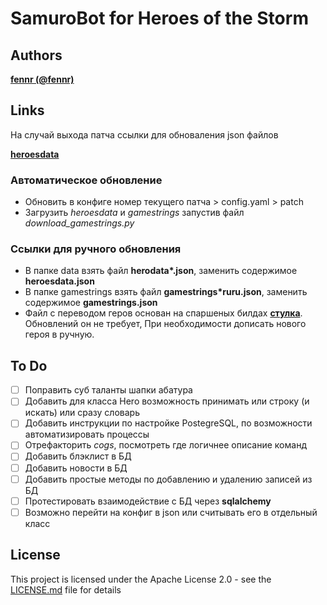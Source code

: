 # SamuroBot for Heroes of the Storm

## Authors

 **[fennr (@fennr)](fennr.github.io/)**

## Links

На случай выхода патча ссылки для обноваления json файлов

 **[heroesdata](https://github.com/HeroesToolChest/heroes-data/tree/master/heroesdata)**
### Автоматическое обновление
* Обновить в конфиге номер текущего патча > config.yaml > patch
* Загрузить *heroesdata* и *gamestrings* запустив файл *download_gamestrings.py*
### Ссылки для ручного обновления
* В папке data взять файл __herodata*.json__, заменить содержимое **heroesdata.json**
* В папке gamestrings взять файл __gamestrings*ruru.json__, заменить содержимое **gamestrings.json**
* Файл с переводом геров основан на спаршеных билдах **[стулка](https://vk.com/@st_lk-builds-roles)**. Обновлений он не требует, При необходимости дописать нового героя в ручную.

## To Do

- [ ] Поправить суб таланты шапки абатура
- [ ] Добавить для класса Hero возможность принимать или строку (и искать) или сразу словарь
- [ ] Добавить инструкции по настройке PostegreSQL, по возможности автоматизировать процессы
- [ ] Отрефакторить *cogs*, посмотреть где логичнее описание команд
- [ ] Добавить блэклист в БД
- [ ] Добавить новости в БД
- [ ] Добавить простые методы по добавлению и удалению записей из БД
- [ ] Протестировать взаимодействие с БД через **sqlalchemy**
- [ ] Возможно перейти на конфиг в json или считывать его в отдельный класс

## License

This project is licensed under the Apache License 2.0 - see the [LICENSE.md](LICENSE.md) file for details
